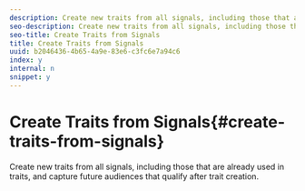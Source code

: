```yaml
---
description: Create new traits from all signals, including those that are already used in traits, and capture future audiences that qualify after trait creation.
seo-description: Create new traits from all signals, including those that are already used in traits, and capture future audiences that qualify after trait creation.
seo-title: Create Traits from Signals
title: Create Traits from Signals
uuid: b2046436-4b65-4a9e-83e6-c3fc6e7a94c6
index: y
internal: n
snippet: y
---
```


# Create Traits from Signals{#create-traits-from-signals}

Create new traits from all signals, including those that are already used in traits, and capture future audiences that qualify after trait creation.

